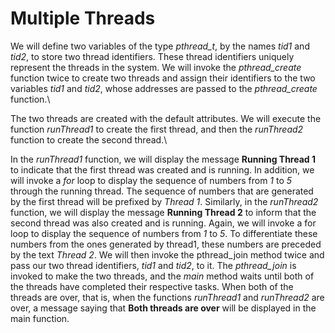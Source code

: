 # Multiple Threads

We will define two variables of the type *pthread_t*, by the names *tid1* and *tid2*, to store two thread identifiers. These thread identifiers uniquely represent the threads in the system. We will invoke the *pthread_create* function twice to create two threads and assign their identifiers to the two variables *tid1* and *tid2*, whose addresses are passed to the *pthread_create* function.\

The two threads are created with the default attributes. We will execute the function *runThread1* to create the first thread, and then the *runThread2* function to create the second thread.\

In the *runThread1* function, we will display the message **Running Thread 1** to indicate that the first thread was created and is running. In addition, we will invoke a *for* loop to display the sequence of numbers from *1* to *5* through the running thread. The sequence of numbers that are generated by the first thread will be prefixed by *Thread 1*. Similarly, in the *runThread2* function, we will display the message **Running Thread 2** to inform that the second thread was also created and is running. Again, we will invoke a for loop to display the sequence of numbers from *1* to *5*. To differentiate these numbers from the ones generated by thread1, these numbers are preceded by the text *Thread 2*.
We will then invoke the pthread_join method twice and pass our two thread identifiers, *tid1* and *tid2*, to it. The *pthread_join* is invoked to make the two threads, and the *main* method waits until both of the threads have completed their respective tasks. When both of the threads are over, that is, when the functions *runThread1* and
*runThread2* are over, a message saying that **Both threads are over** will be displayed in the main function.

